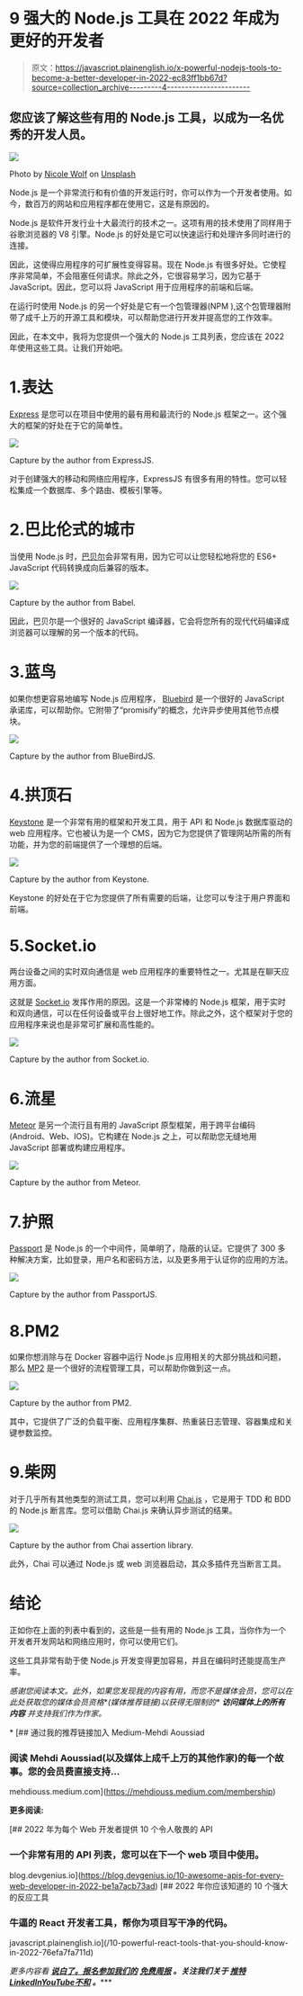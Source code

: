 # 9 强大的 Node.js 工具在 2022 年成为更好的开发者

> 原文：<https://javascript.plainenglish.io/x-powerful-nodejs-tools-to-become-a-better-developer-in-2022-ec83ff1bb67d?source=collection_archive---------4----------------------->

## 您应该了解这些有用的 Node.js 工具，以成为一名优秀的开发人员。

![](img/ad27246bf2fe95cec4bcc6382ea64209.png)

Photo by [Nicole Wolf](https://unsplash.com/@joeel56?utm_source=medium&utm_medium=referral) on [Unsplash](https://unsplash.com?utm_source=medium&utm_medium=referral)

Node.js 是一个非常流行和有价值的开发运行时，你可以作为一个开发者使用。如今，数百万的网站和应用程序都在使用它，这是有原因的。

Node.js 是软件开发行业十大最流行的技术之一。这项有用的技术使用了同样用于谷歌浏览器的 V8 引擎。Node.js 的好处是它可以快速运行和处理许多同时进行的连接。

因此，这使得应用程序的可扩展性变得容易。现在 Node.js 有很多好处。它使程序非常简单，不会阻塞任何请求。除此之外，它很容易学习，因为它基于 JavaScript。因此，您可以将 JavaScript 用于应用程序的前端和后端。

在运行时使用 Node.js 的另一个好处是它有一个包管理器(NPM ),这个包管理器附带了成千上万的开源工具和模块，可以帮助您进行开发并提高您的工作效率。

因此，在本文中，我将为您提供一个强大的 Node.js 工具列表，您应该在 2022 年使用这些工具。让我们开始吧。

# 1.表达

[Express](https://expressjs.com/) 是您可以在项目中使用的最有用和最流行的 Node.js 框架之一。这个强大的框架的好处在于它的简单性。

![](img/745b518842fb16d796faaa417a93ce44.png)

Capture by the author from ExpressJS.

对于创建强大的移动和网络应用程序，ExpressJS 有很多有用的特性。您可以轻松集成一个数据库、多个路由、模板引擎等。

# 2.巴比伦式的城市

当使用 Node.js 时，[巴贝尔](https://babeljs.io/)会非常有用，因为它可以让您轻松地将您的 ES6+ JavaScript 代码转换成向后兼容的版本。

![](img/4a84008138631b59848a69c42bf3db06.png)

Capture by the author from Babel.

因此，巴贝尔是一个很好的 JavaScript 编译器，它会将您所有的现代代码编译成浏览器可以理解的另一个版本的代码。

# 3.蓝鸟

如果你想更容易地编写 Node.js 应用程序， [Bluebird](http://bluebirdjs.com/docs/getting-started.html) 是一个很好的 JavaScript 承诺库，可以帮助你。它附带了“promisify”的概念，允许异步使用其他节点模块。

![](img/4e83ea5ee937e0e2403bdbbb22f874e4.png)

Capture by the author from BlueBirdJS.

# 4.拱顶石

[Keystone](https://keystonejs.com/) 是一个非常有用的框架和开发工具，用于 API 和 Node.js 数据库驱动的 web 应用程序。它也被认为是一个 CMS，因为它为您提供了管理网站所需的所有功能，并为您的前端提供了一个理想的后端。

![](img/b7c071d6716d9d2b782de81216a55769.png)

Capture by the author from Keystone.

Keystone 的好处在于它为您提供了所有需要的后端，让您可以专注于用户界面和前端。

# 5.Socket.io

两台设备之间的实时双向通信是 web 应用程序的重要特性之一。尤其是在聊天应用方面。

这就是 [Socket.io](https://socket.io/) 发挥作用的原因。这是一个非常棒的 Node.js 框架，用于实时和双向通信，可以在任何设备或平台上很好地工作。除此之外，这个框架对于您的应用程序来说也是非常可扩展和高性能的。

![](img/6c1f8b55182430222fd230c7ac8fbbdc.png)

Capture by the author from Socket.io.

# 6.流星

[Meteor](https://www.meteor.com/) 是另一个流行且有用的 JavaScript 原型框架，用于跨平台编码(Android、Web、IOS)。它构建在 Node.js 之上，可以帮助您无缝地用 JavaScript 部署或构建应用程序。

![](img/1cbff4fadaaadfae6a2a2c6e1163aff6.png)

Capture by the author from Meteor.

# 7.护照

[Passport](https://www.passportjs.org/) 是 Node.js 的一个中间件，简单明了，隐蔽的认证。它提供了 300 多种解决方案，比如登录，用户名和密码方法，以及更多用于认证你的应用的方法。

![](img/302c8eabf4efa856de103ad4189d56b6.png)

Capture by the author from PassportJS.

# 8.PM2

如果你想消除与在 Docker 容器中运行 Node.js 应用相关的大部分挑战和问题，那么 [MP2](https://pm2.keymetrics.io/) 是一个很好的流程管理工具，可以帮助你做到这一点。

![](img/65522e101beb612eb18ed9da43098142.png)

Capture by the author from PM2.

其中，它提供了广泛的负载平衡、应用程序集群、热重装日志管理、容器集成和关键参数监控。

# 9.柴网

对于几乎所有其他类型的测试工具，您可以利用 [Chai.js](https://www.chaijs.com/) ，它是用于 TDD 和 BDD 的 Node.js 断言库。您可以借助 Chai.js 来确认异步测试的结果。

![](img/1981d49669eecaa4f1bca4678ea195b6.png)

Capture by the author from Chai assertion library.

此外，Chai 可以通过 Node.js 或 web 浏览器启动，其众多插件充当断言工具。

# 结论

正如你在上面的列表中看到的，这些是一些有用的 Node.js 工具，当你作为一个开发者开发网站和网络应用时，你可以使用它们。

这些工具非常有助于使 Node.js 开发变得更加容易，并且在编码时还能提高生产率。

*感谢您阅读本文。此外，如果您发现我的内容有用，而您不是媒体会员，您可以在此处获取您的媒体会员资格*[](https://mehdiouss.medium.com/membership)**(媒体推荐链接)以获得无限制的* ***访问媒体上的所有内容*** *并支持我们作为作家。**

*[](https://mehdiouss.medium.com/membership) [## 通过我的推荐链接加入 Medium-Mehdi Aoussiad

### 阅读 Mehdi Aoussiad(以及媒体上成千上万的其他作家)的每一个故事。您的会员费直接支持…

mehdiouss.medium.com](https://mehdiouss.medium.com/membership) 

**更多阅读:**

[](https://blog.devgenius.io/10-awesome-apis-for-every-web-developer-in-2022-be1a7acb73ad) [## 2022 年为每个 Web 开发者提供 10 个令人敬畏的 API

### 一个非常有用的 API 列表，您可以在下一个 web 项目中使用。

blog.devgenius.io](https://blog.devgenius.io/10-awesome-apis-for-every-web-developer-in-2022-be1a7acb73ad) [](/10-powerful-react-tools-that-you-should-know-in-2022-76efa7fa711d) [## 2022 年你应该知道的 10 个强大的反应工具

### 牛逼的 React 开发者工具，帮你为项目写干净的代码。

javascript.plainenglish.io](/10-powerful-react-tools-that-you-should-know-in-2022-76efa7fa711d) 

*更多内容看* [***说白了。报名参加我们的***](https://plainenglish.io/) **[***免费周报***](http://newsletter.plainenglish.io/) *。关注我们关于* [***推特***](https://twitter.com/inPlainEngHQ)[***LinkedIn***](https://www.linkedin.com/company/inplainenglish/)*[***YouTube***](https://www.youtube.com/channel/UCtipWUghju290NWcn8jhyAw)*[***不和***](https://discord.gg/GtDtUAvyhW) *。******